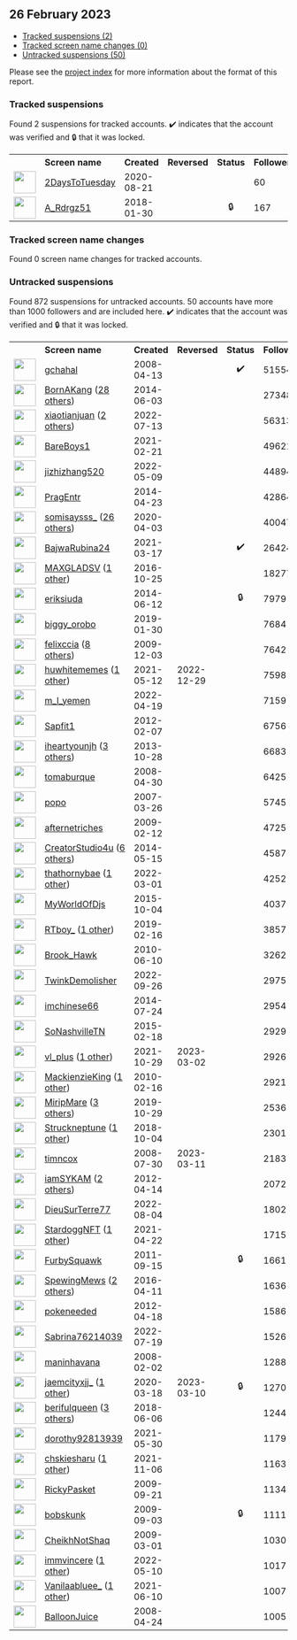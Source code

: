 ## 26 February 2023

* [Tracked suspensions (2)](#tracked-suspensions)
* [Tracked screen name changes (0)](#tracked-screen-name-changes)
* [Untracked suspensions (50)](#untracked-suspensions)

Please see the [project index](https://github.com/travisbrown/twitter-watch) for more information about the format of this report.

### Tracked suspensions

Found 2 suspensions for tracked accounts.
  ✔️ indicates that the account was verified and 🔒 that it was locked.

<table>
    <tr>
        <th></th>
        <th align="left">Screen name</th>
        <th align="left">Created</th>
        <th align="left">Reversed</th>
        <th align="left">Status</th>
        <th align="left">Followers</th>
        <th align="left">Ranking</th></tr>
    </tr>
        <tr>
            <td><a href="https://twitter.com/intent/user?user_id=1296604839053410304">
                <img src="https://pbs.twimg.com/profile_images/1596565375151636483/Kcmqr70k_normal.jpg" width="40px" height="40px" align="center"/></a>
            </td>
            <td>
                <a href="https://twitter.com/2DaysToTuesday">2DaysToTuesday</a></td>
            <td>2020-08-21</td>
            <td></td>
            <td align="center"></td>
            <td>60</td>
            <td>52894</td>
        </tr>
        <tr>
            <td><a href="https://twitter.com/intent/user?user_id=958373712478158849">
                <img src="https://pbs.twimg.com/profile_images/1573342140700172289/5lb484T2_normal.jpg" width="40px" height="40px" align="center"/></a>
            </td>
            <td>
                <a href="https://twitter.com/A_Rdrgz51">A_Rdrgz51</a></td>
            <td>2018-01-30</td>
            <td></td>
            <td align="center">🔒</td>
            <td>167</td>
            <td>86876</td>
        </tr></table>

### Tracked screen name changes

Found 0 screen name changes for tracked accounts.

### Untracked suspensions

Found 872 suspensions for untracked accounts.
50 accounts have more than 1000 followers and are included here.
  ✔️ indicates that the account was verified and 🔒 that it was locked.

<table>
    <tr>
        <th></th>
        <th align="left">Screen name</th>
        <th align="left">Created</th>
        <th align="left">Reversed</th>
        <th align="left">Status</th>
        <th align="left">Followers</th>
    </tr>
        <tr>
            <td><a href="https://twitter.com/intent/user?user_id=14372104">
                <img src="https://pbs.twimg.com/profile_images/1562487459576827905/33zQUAhZ_normal.jpg" width="40px" height="40px" align="center"/></a>
            </td>
            <td>
                <a href="https://twitter.com/gchahal">gchahal</a></td>
            <td>2008-04-13</td>
            <td></td>
            <td align="center">✔️</td>
            <td>515549</td>
        </tr>
        <tr>
            <td><a href="https://twitter.com/intent/user?user_id=2544501210">
                <img src="https://pbs.twimg.com/profile_images/1597664144970469377/35Fv2xeD_normal.jpg" width="40px" height="40px" align="center"/></a>
            </td>
            <td>
                <a href="https://twitter.com/BornAKang">BornAKang</a>&nbsp;(<a href="https://api.memory.lol/v1/tw/id/2544501210">28 others</a>)&nbsp;</td>
            <td>2014-06-03</td>
            <td></td>
            <td align="center"></td>
            <td>273482</td>
        </tr>
        <tr>
            <td><a href="https://twitter.com/intent/user?user_id=1547031937734561792">
                <img src="https://pbs.twimg.com/profile_images/1574433281319149576/tcEwshbB_normal.jpg" width="40px" height="40px" align="center"/></a>
            </td>
            <td>
                <a href="https://twitter.com/xiaotianjuan">xiaotianjuan</a>&nbsp;(<a href="https://api.memory.lol/v1/tw/id/1547031937734561792">2 others</a>)&nbsp;</td>
            <td>2022-07-13</td>
            <td></td>
            <td align="center"></td>
            <td>56313</td>
        </tr>
        <tr>
            <td><a href="https://twitter.com/intent/user?user_id=1363281366956277762">
                <img src="https://pbs.twimg.com/profile_images/1371667500858019841/HNLyGf43_normal.jpg" width="40px" height="40px" align="center"/></a>
            </td>
            <td>
                <a href="https://twitter.com/BareBoys1">BareBoys1</a></td>
            <td>2021-02-21</td>
            <td></td>
            <td align="center"></td>
            <td>49621</td>
        </tr>
        <tr>
            <td><a href="https://twitter.com/intent/user?user_id=1523589703777153024">
                <img src="https://pbs.twimg.com/profile_images/1554808534528774144/oPXjgOZk_normal.jpg" width="40px" height="40px" align="center"/></a>
            </td>
            <td>
                <a href="https://twitter.com/jizhizhang520">jizhizhang520</a></td>
            <td>2022-05-09</td>
            <td></td>
            <td align="center"></td>
            <td>44894</td>
        </tr>
        <tr>
            <td><a href="https://twitter.com/intent/user?user_id=2458876147">
                <img src="https://pbs.twimg.com/profile_images/460337258957373440/35oTrh9j_normal.png" width="40px" height="40px" align="center"/></a>
            </td>
            <td>
                <a href="https://twitter.com/PragEntr">PragEntr</a></td>
            <td>2014-04-23</td>
            <td></td>
            <td align="center"></td>
            <td>42864</td>
        </tr>
        <tr>
            <td><a href="https://twitter.com/intent/user?user_id=1246149308161953793">
                <img src="https://pbs.twimg.com/profile_images/1589999640715427841/_gWB9TUS_normal.jpg" width="40px" height="40px" align="center"/></a>
            </td>
            <td>
                <a href="https://twitter.com/somisaysss_">somisaysss_</a>&nbsp;(<a href="https://api.memory.lol/v1/tw/id/1246149308161953793">26 others</a>)&nbsp;</td>
            <td>2020-04-03</td>
            <td></td>
            <td align="center"></td>
            <td>40047</td>
        </tr>
        <tr>
            <td><a href="https://twitter.com/intent/user?user_id=1372185139883638795">
                <img src="https://pbs.twimg.com/profile_images/1547091012329230337/WT9ECC11_normal.jpg" width="40px" height="40px" align="center"/></a>
            </td>
            <td>
                <a href="https://twitter.com/BajwaRubina24">BajwaRubina24</a></td>
            <td>2021-03-17</td>
            <td></td>
            <td align="center">✔️</td>
            <td>26424</td>
        </tr>
        <tr>
            <td><a href="https://twitter.com/intent/user?user_id=791014305865105409">
                <img src="https://pbs.twimg.com/profile_images/792827237556903936/Bth0sdEd_normal.jpg" width="40px" height="40px" align="center"/></a>
            </td>
            <td>
                <a href="https://twitter.com/MAXGLADSV">MAXGLADSV</a>&nbsp;(<a href="https://api.memory.lol/v1/tw/id/791014305865105409">1 other</a>)&nbsp;</td>
            <td>2016-10-25</td>
            <td></td>
            <td align="center"></td>
            <td>18277</td>
        </tr>
        <tr>
            <td><a href="https://twitter.com/intent/user?user_id=2562459451">
                <img src="https://pbs.twimg.com/profile_images/1324847385282039809/DQHuhRKM_normal.jpg" width="40px" height="40px" align="center"/></a>
            </td>
            <td>
                <a href="https://twitter.com/eriksiuda">eriksiuda</a></td>
            <td>2014-06-12</td>
            <td></td>
            <td align="center">🔒</td>
            <td>7979</td>
        </tr>
        <tr>
            <td><a href="https://twitter.com/intent/user?user_id=1090410773845811200">
                <img src="https://pbs.twimg.com/profile_images/1567289810494038016/0vJmft9P_normal.jpg" width="40px" height="40px" align="center"/></a>
            </td>
            <td>
                <a href="https://twitter.com/biggy_orobo">biggy_orobo</a></td>
            <td>2019-01-30</td>
            <td></td>
            <td align="center"></td>
            <td>7684</td>
        </tr>
        <tr>
            <td><a href="https://twitter.com/intent/user?user_id=94299369">
                <img src="https://pbs.twimg.com/profile_images/1587707694051299328/3MvAOYZK_normal.jpg" width="40px" height="40px" align="center"/></a>
            </td>
            <td>
                <a href="https://twitter.com/felixccia">felixccia</a>&nbsp;(<a href="https://api.memory.lol/v1/tw/id/94299369">8 others</a>)&nbsp;</td>
            <td>2009-12-03</td>
            <td></td>
            <td align="center"></td>
            <td>7642</td>
        </tr>
        <tr>
            <td><a href="https://twitter.com/intent/user?user_id=1392553365448675328">
                <img src="https://pbs.twimg.com/profile_images/1522285014393708544/vNERTcJE_normal.jpg" width="40px" height="40px" align="center"/></a>
            </td>
            <td>
                <a href="https://twitter.com/huwhitememes">huwhitememes</a>&nbsp;(<a href="https://api.memory.lol/v1/tw/id/1392553365448675328">1 other</a>)&nbsp;</td>
            <td>2021-05-12</td>
            <td>2022-12-29</td>
            <td align="center"></td>
            <td>7598</td>
        </tr>
        <tr>
            <td><a href="https://twitter.com/intent/user?user_id=1516292682267738113">
                <img src="https://pbs.twimg.com/profile_images/1518788493782228997/EzgKN7H5_normal.jpg" width="40px" height="40px" align="center"/></a>
            </td>
            <td>
                <a href="https://twitter.com/m_l_yemen">m_l_yemen</a></td>
            <td>2022-04-19</td>
            <td></td>
            <td align="center"></td>
            <td>7159</td>
        </tr>
        <tr>
            <td><a href="https://twitter.com/intent/user?user_id=485741383">
                <img src="https://pbs.twimg.com/profile_images/1810833137/________1_normal.jpg" width="40px" height="40px" align="center"/></a>
            </td>
            <td>
                <a href="https://twitter.com/Sapfit1">Sapfit1</a></td>
            <td>2012-02-07</td>
            <td></td>
            <td align="center"></td>
            <td>6756</td>
        </tr>
        <tr>
            <td><a href="https://twitter.com/intent/user?user_id=2160209893">
                <img src="https://pbs.twimg.com/profile_images/1535817339534712833/nRdvcAIg_normal.jpg" width="40px" height="40px" align="center"/></a>
            </td>
            <td>
                <a href="https://twitter.com/iheartyounjh">iheartyounjh</a>&nbsp;(<a href="https://api.memory.lol/v1/tw/id/2160209893">3 others</a>)&nbsp;</td>
            <td>2013-10-28</td>
            <td></td>
            <td align="center"></td>
            <td>6683</td>
        </tr>
        <tr>
            <td><a href="https://twitter.com/intent/user?user_id=14597505">
                <img src="https://pbs.twimg.com/profile_images/1353412443070844928/W16qEpsV_normal.jpg" width="40px" height="40px" align="center"/></a>
            </td>
            <td>
                <a href="https://twitter.com/tomaburque">tomaburque</a></td>
            <td>2008-04-30</td>
            <td></td>
            <td align="center"></td>
            <td>6425</td>
        </tr>
        <tr>
            <td><a href="https://twitter.com/intent/user?user_id=2247381">
                <img src="https://pbs.twimg.com/profile_images/378800000130437906/b3f515a0057bb42812f2f71048b49d26_normal.jpeg" width="40px" height="40px" align="center"/></a>
            </td>
            <td>
                <a href="https://twitter.com/popo">popo</a></td>
            <td>2007-03-26</td>
            <td></td>
            <td align="center"></td>
            <td>5745</td>
        </tr>
        <tr>
            <td><a href="https://twitter.com/intent/user?user_id=20698916">
                <img src="https://pbs.twimg.com/profile_images/1022587940/101_0151a_normal.JPG" width="40px" height="40px" align="center"/></a>
            </td>
            <td>
                <a href="https://twitter.com/afternetriches">afternetriches</a></td>
            <td>2009-02-12</td>
            <td></td>
            <td align="center"></td>
            <td>4725</td>
        </tr>
        <tr>
            <td><a href="https://twitter.com/intent/user?user_id=2497327320">
                <img src="https://pbs.twimg.com/profile_images/1542305711866236928/CIe4fJPu_normal.jpg" width="40px" height="40px" align="center"/></a>
            </td>
            <td>
                <a href="https://twitter.com/CreatorStudio4u">CreatorStudio4u</a>&nbsp;(<a href="https://api.memory.lol/v1/tw/id/2497327320">6 others</a>)&nbsp;</td>
            <td>2014-05-15</td>
            <td></td>
            <td align="center"></td>
            <td>4587</td>
        </tr>
        <tr>
            <td><a href="https://twitter.com/intent/user?user_id=1498575434459537412">
                <img src="https://pbs.twimg.com/profile_images/1577195485055651843/_WKv3iol_normal.jpg" width="40px" height="40px" align="center"/></a>
            </td>
            <td>
                <a href="https://twitter.com/thathornybae">thathornybae</a>&nbsp;(<a href="https://api.memory.lol/v1/tw/id/1498575434459537412">1 other</a>)&nbsp;</td>
            <td>2022-03-01</td>
            <td></td>
            <td align="center"></td>
            <td>4252</td>
        </tr>
        <tr>
            <td><a href="https://twitter.com/intent/user?user_id=3864415095">
                <img src="https://pbs.twimg.com/profile_images/1437713109016268906/vfdWGnUG_normal.jpg" width="40px" height="40px" align="center"/></a>
            </td>
            <td>
                <a href="https://twitter.com/MyWorldOfDjs">MyWorldOfDjs</a></td>
            <td>2015-10-04</td>
            <td></td>
            <td align="center"></td>
            <td>4037</td>
        </tr>
        <tr>
            <td><a href="https://twitter.com/intent/user?user_id=1096887213957238786">
                <img src="https://pbs.twimg.com/profile_images/1576685682508046336/1aitRGBm_normal.jpg" width="40px" height="40px" align="center"/></a>
            </td>
            <td>
                <a href="https://twitter.com/RTboy_">RTboy_</a>&nbsp;(<a href="https://api.memory.lol/v1/tw/id/1096887213957238786">1 other</a>)&nbsp;</td>
            <td>2019-02-16</td>
            <td></td>
            <td align="center"></td>
            <td>3857</td>
        </tr>
        <tr>
            <td><a href="https://twitter.com/intent/user?user_id=153966700">
                <img src="https://pbs.twimg.com/profile_images/1590439250146856960/mp696H5i_normal.jpg" width="40px" height="40px" align="center"/></a>
            </td>
            <td>
                <a href="https://twitter.com/Brook_Hawk">Brook_Hawk</a></td>
            <td>2010-06-10</td>
            <td></td>
            <td align="center"></td>
            <td>3262</td>
        </tr>
        <tr>
            <td><a href="https://twitter.com/intent/user?user_id=1574430138061594624">
                <img src="https://pbs.twimg.com/profile_images/1595213399402520578/D8K9rfsi_normal.jpg" width="40px" height="40px" align="center"/></a>
            </td>
            <td>
                <a href="https://twitter.com/TwinkDemoIisher">TwinkDemoIisher</a></td>
            <td>2022-09-26</td>
            <td></td>
            <td align="center"></td>
            <td>2975</td>
        </tr>
        <tr>
            <td><a href="https://twitter.com/intent/user?user_id=2677710338">
                <img src="https://pbs.twimg.com/profile_images/1539361046204272640/PbsbSsbV_normal.jpg" width="40px" height="40px" align="center"/></a>
            </td>
            <td>
                <a href="https://twitter.com/imchinese66">imchinese66</a></td>
            <td>2014-07-24</td>
            <td></td>
            <td align="center"></td>
            <td>2954</td>
        </tr>
        <tr>
            <td><a href="https://twitter.com/intent/user?user_id=3044127801">
                <img src="https://pbs.twimg.com/profile_images/1544460097849540609/OYy93fOL_normal.jpg" width="40px" height="40px" align="center"/></a>
            </td>
            <td>
                <a href="https://twitter.com/SoNashvilleTN">SoNashvilleTN</a></td>
            <td>2015-02-18</td>
            <td></td>
            <td align="center"></td>
            <td>2929</td>
        </tr>
        <tr>
            <td><a href="https://twitter.com/intent/user?user_id=1453955785399017472">
                <img src="https://pbs.twimg.com/profile_images/1533338508827443202/-6PwaVRw_normal.jpg" width="40px" height="40px" align="center"/></a>
            </td>
            <td>
                <a href="https://twitter.com/vl_plus">vl_plus</a>&nbsp;(<a href="https://api.memory.lol/v1/tw/id/1453955785399017472">1 other</a>)&nbsp;</td>
            <td>2021-10-29</td>
            <td>2023-03-02</td>
            <td align="center"></td>
            <td>2926</td>
        </tr>
        <tr>
            <td><a href="https://twitter.com/intent/user?user_id=114845658">
                <img src="https://pbs.twimg.com/profile_images/925432002404167680/Tttovr66_normal.jpg" width="40px" height="40px" align="center"/></a>
            </td>
            <td>
                <a href="https://twitter.com/MackienzieKing">MackienzieKing</a>&nbsp;(<a href="https://api.memory.lol/v1/tw/id/114845658">1 other</a>)&nbsp;</td>
            <td>2010-02-16</td>
            <td></td>
            <td align="center"></td>
            <td>2921</td>
        </tr>
        <tr>
            <td><a href="https://twitter.com/intent/user?user_id=1189205123353853952">
                <img src="https://pbs.twimg.com/profile_images/1573978449391554561/vO1vvnH9_normal.jpg" width="40px" height="40px" align="center"/></a>
            </td>
            <td>
                <a href="https://twitter.com/MiripMare">MiripMare</a>&nbsp;(<a href="https://api.memory.lol/v1/tw/id/1189205123353853952">3 others</a>)&nbsp;</td>
            <td>2019-10-29</td>
            <td></td>
            <td align="center"></td>
            <td>2536</td>
        </tr>
        <tr>
            <td><a href="https://twitter.com/intent/user?user_id=1047906935855562752">
                <img src="https://pbs.twimg.com/profile_images/1598754623120080921/mNEo_Nnf_normal.jpg" width="40px" height="40px" align="center"/></a>
            </td>
            <td>
                <a href="https://twitter.com/Struckneptune">Struckneptune</a>&nbsp;(<a href="https://api.memory.lol/v1/tw/id/1047906935855562752">1 other</a>)&nbsp;</td>
            <td>2018-10-04</td>
            <td></td>
            <td align="center"></td>
            <td>2301</td>
        </tr>
        <tr>
            <td><a href="https://twitter.com/intent/user?user_id=15668096">
                <img src="https://pbs.twimg.com/profile_images/1598687844536573953/zR9awJGF_normal.png" width="40px" height="40px" align="center"/></a>
            </td>
            <td>
                <a href="https://twitter.com/timncox">timncox</a></td>
            <td>2008-07-30</td>
            <td>2023-03-11</td>
            <td align="center"></td>
            <td>2183</td>
        </tr>
        <tr>
            <td><a href="https://twitter.com/intent/user?user_id=553389027">
                <img src="https://pbs.twimg.com/profile_images/1212358845365813249/ookPUp5J_normal.jpg" width="40px" height="40px" align="center"/></a>
            </td>
            <td>
                <a href="https://twitter.com/iamSYKAM">iamSYKAM</a>&nbsp;(<a href="https://api.memory.lol/v1/tw/id/553389027">2 others</a>)&nbsp;</td>
            <td>2012-04-14</td>
            <td></td>
            <td align="center"></td>
            <td>2072</td>
        </tr>
        <tr>
            <td><a href="https://twitter.com/intent/user?user_id=1555112548546011136">
                <img src="https://pbs.twimg.com/profile_images/1555113127909498881/d6d4XQsG_normal.jpg" width="40px" height="40px" align="center"/></a>
            </td>
            <td>
                <a href="https://twitter.com/DieuSurTerre77">DieuSurTerre77</a></td>
            <td>2022-08-04</td>
            <td></td>
            <td align="center"></td>
            <td>1802</td>
        </tr>
        <tr>
            <td><a href="https://twitter.com/intent/user?user_id=1385197306648174595">
                <img src="https://pbs.twimg.com/profile_images/1598029901780684800/rBWOg4kJ_normal.jpg" width="40px" height="40px" align="center"/></a>
            </td>
            <td>
                <a href="https://twitter.com/StardoggNFT">StardoggNFT</a>&nbsp;(<a href="https://api.memory.lol/v1/tw/id/1385197306648174595">1 other</a>)&nbsp;</td>
            <td>2021-04-22</td>
            <td></td>
            <td align="center"></td>
            <td>1715</td>
        </tr>
        <tr>
            <td><a href="https://twitter.com/intent/user?user_id=374230929">
                <img src="https://pbs.twimg.com/profile_images/1372620969915908098/BLrFx02C_normal.jpg" width="40px" height="40px" align="center"/></a>
            </td>
            <td>
                <a href="https://twitter.com/FurbySquawk">FurbySquawk</a></td>
            <td>2011-09-15</td>
            <td></td>
            <td align="center">🔒</td>
            <td>1661</td>
        </tr>
        <tr>
            <td><a href="https://twitter.com/intent/user?user_id=719627858302341120">
                <img src="https://pbs.twimg.com/profile_images/1189301106628804620/ix7yUeSz_normal.jpg" width="40px" height="40px" align="center"/></a>
            </td>
            <td>
                <a href="https://twitter.com/SpewingMews">SpewingMews</a>&nbsp;(<a href="https://api.memory.lol/v1/tw/id/719627858302341120">2 others</a>)&nbsp;</td>
            <td>2016-04-11</td>
            <td></td>
            <td align="center"></td>
            <td>1636</td>
        </tr>
        <tr>
            <td><a href="https://twitter.com/intent/user?user_id=556984732">
                <img src="https://pbs.twimg.com/profile_images/818980749827276800/fEk1zu6-_normal.jpg" width="40px" height="40px" align="center"/></a>
            </td>
            <td>
                <a href="https://twitter.com/pokeneeded">pokeneeded</a></td>
            <td>2012-04-18</td>
            <td></td>
            <td align="center"></td>
            <td>1586</td>
        </tr>
        <tr>
            <td><a href="https://twitter.com/intent/user?user_id=1549377482830524418">
                <img src="https://pbs.twimg.com/profile_images/1564604895290073094/_aULrQ8J_normal.jpg" width="40px" height="40px" align="center"/></a>
            </td>
            <td>
                <a href="https://twitter.com/Sabrina76214039">Sabrina76214039</a></td>
            <td>2022-07-19</td>
            <td></td>
            <td align="center"></td>
            <td>1526</td>
        </tr>
        <tr>
            <td><a href="https://twitter.com/intent/user?user_id=12967102">
                <img src="https://pbs.twimg.com/profile_images/1492534098602213379/flVGd9Qq_normal.jpg" width="40px" height="40px" align="center"/></a>
            </td>
            <td>
                <a href="https://twitter.com/maninhavana">maninhavana</a></td>
            <td>2008-02-02</td>
            <td></td>
            <td align="center"></td>
            <td>1288</td>
        </tr>
        <tr>
            <td><a href="https://twitter.com/intent/user?user_id=1240345577478443008">
                <img src="https://pbs.twimg.com/profile_images/1598364551397138433/h6iGikOE_normal.jpg" width="40px" height="40px" align="center"/></a>
            </td>
            <td>
                <a href="https://twitter.com/jaemcityxjj_">jaemcityxjj_</a>&nbsp;(<a href="https://api.memory.lol/v1/tw/id/1240345577478443008">1 other</a>)&nbsp;</td>
            <td>2020-03-18</td>
            <td>2023-03-10</td>
            <td align="center">🔒</td>
            <td>1270</td>
        </tr>
        <tr>
            <td><a href="https://twitter.com/intent/user?user_id=1004406300124635136">
                <img src="https://pbs.twimg.com/profile_images/1588080532906205186/KsXjxSAM_normal.jpg" width="40px" height="40px" align="center"/></a>
            </td>
            <td>
                <a href="https://twitter.com/berifulqueen">berifulqueen</a>&nbsp;(<a href="https://api.memory.lol/v1/tw/id/1004406300124635136">3 others</a>)&nbsp;</td>
            <td>2018-06-06</td>
            <td></td>
            <td align="center"></td>
            <td>1244</td>
        </tr>
        <tr>
            <td><a href="https://twitter.com/intent/user?user_id=1399049922163396610">
                <img src="https://pbs.twimg.com/profile_images/1399050577498324992/OzF1RA2J_normal.jpg" width="40px" height="40px" align="center"/></a>
            </td>
            <td>
                <a href="https://twitter.com/dorothy92813939">dorothy92813939</a></td>
            <td>2021-05-30</td>
            <td></td>
            <td align="center"></td>
            <td>1179</td>
        </tr>
        <tr>
            <td><a href="https://twitter.com/intent/user?user_id=1457016338329661442">
                <img src="https://pbs.twimg.com/profile_images/1517470073312583683/noxhLDvo_normal.jpg" width="40px" height="40px" align="center"/></a>
            </td>
            <td>
                <a href="https://twitter.com/chskiesharu">chskiesharu</a>&nbsp;(<a href="https://api.memory.lol/v1/tw/id/1457016338329661442">1 other</a>)&nbsp;</td>
            <td>2021-11-06</td>
            <td></td>
            <td align="center"></td>
            <td>1163</td>
        </tr>
        <tr>
            <td><a href="https://twitter.com/intent/user?user_id=75951956">
                <img src="https://pbs.twimg.com/profile_images/1580074404272345089/uNVnXVGX_normal.jpg" width="40px" height="40px" align="center"/></a>
            </td>
            <td>
                <a href="https://twitter.com/RickyPasket">RickyPasket</a></td>
            <td>2009-09-21</td>
            <td></td>
            <td align="center"></td>
            <td>1134</td>
        </tr>
        <tr>
            <td><a href="https://twitter.com/intent/user?user_id=71271072">
                <img src="https://pbs.twimg.com/profile_images/1589784713727807488/Q3Fg2K6B_normal.jpg" width="40px" height="40px" align="center"/></a>
            </td>
            <td>
                <a href="https://twitter.com/bobskunk">bobskunk</a></td>
            <td>2009-09-03</td>
            <td></td>
            <td align="center">🔒</td>
            <td>1111</td>
        </tr>
        <tr>
            <td><a href="https://twitter.com/intent/user?user_id=22329590">
                <img src="https://pbs.twimg.com/profile_images/884773732388089857/p3KhOln0_normal.jpg" width="40px" height="40px" align="center"/></a>
            </td>
            <td>
                <a href="https://twitter.com/CheikhNotShaq">CheikhNotShaq</a></td>
            <td>2009-03-01</td>
            <td></td>
            <td align="center"></td>
            <td>1030</td>
        </tr>
        <tr>
            <td><a href="https://twitter.com/intent/user?user_id=1524158511252340737">
                <img src="https://pbs.twimg.com/profile_images/1595388946074464259/oBWTmzCe_normal.png" width="40px" height="40px" align="center"/></a>
            </td>
            <td>
                <a href="https://twitter.com/immvincere">immvincere</a>&nbsp;(<a href="https://api.memory.lol/v1/tw/id/1524158511252340737">1 other</a>)&nbsp;</td>
            <td>2022-05-10</td>
            <td></td>
            <td align="center"></td>
            <td>1017</td>
        </tr>
        <tr>
            <td><a href="https://twitter.com/intent/user?user_id=1402801848961040387">
                <img src="https://pbs.twimg.com/profile_images/1589300486267555840/QbvOMBnE_normal.jpg" width="40px" height="40px" align="center"/></a>
            </td>
            <td>
                <a href="https://twitter.com/Vanilaabluee_">Vanilaabluee_</a>&nbsp;(<a href="https://api.memory.lol/v1/tw/id/1402801848961040387">1 other</a>)&nbsp;</td>
            <td>2021-06-10</td>
            <td></td>
            <td align="center"></td>
            <td>1007</td>
        </tr>
        <tr>
            <td><a href="https://twitter.com/intent/user?user_id=14518725">
                <img src="https://pbs.twimg.com/profile_images/2869239940/b7552ddec69ec6f1b19cc552e8cb1f40_normal.jpeg" width="40px" height="40px" align="center"/></a>
            </td>
            <td>
                <a href="https://twitter.com/BalloonJuice">BalloonJuice</a></td>
            <td>2008-04-24</td>
            <td></td>
            <td align="center"></td>
            <td>1005</td>
        </tr></table>
